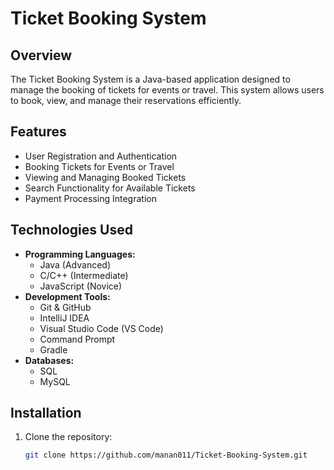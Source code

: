 # Ticket Booking System

## Overview
The Ticket Booking System is a Java-based application designed to manage the booking of tickets for events or travel. This system allows users to book, view, and manage their reservations efficiently.

## Features
- User Registration and Authentication
- Booking Tickets for Events or Travel
- Viewing and Managing Booked Tickets
- Search Functionality for Available Tickets
- Payment Processing Integration

## Technologies Used
- **Programming Languages:**
  - Java (Advanced)
  - C/C++ (Intermediate)
  - JavaScript (Novice)
- **Development Tools:**
  - Git & GitHub
  - IntelliJ IDEA
  - Visual Studio Code (VS Code)
  - Command Prompt
  - Gradle
- **Databases:**
  - SQL
  - MySQL

## Installation
1. Clone the repository:
   ```sh
   git clone https://github.com/manan011/Ticket-Booking-System.git
